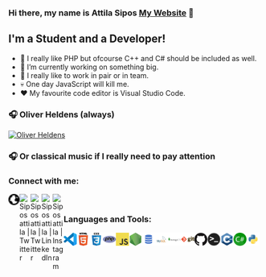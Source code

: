 ### Hi there, my name is Attila Sipos [My Website][website] 👋

## I'm a Student and a Developer!

- 🔭 I really like PHP but ofcourse C++ and C# should be included as well.
- 🌱 I’m currently working on something big.
- 👯 I really like to work in pair or in team.
- 💀 One day JavaScript will kill me.
- ❤️ My favourite code editor is Visual Studio Code.

### 🎧 Oliver Heldens (always)
[<img src="https://oliverheldens.com/wp-content/uploads/2020/08/TV_WEBSITEHOMEPAGEGIF_ROYAL.gif" alt="Oliver Heldens" width="350" />](https://oliverheldens.com/)

### 🎧 Or classical music if I really need to pay attention

### Connect with me:

[<img align="left" alt="siposattila.studio" width="22px" src="https://raw.githubusercontent.com/iconic/open-iconic/master/svg/globe.svg" />][website]
[<img align="left" alt="Siposattila | Twitter" width="22px" src="https://cdn.jsdelivr.net/npm/simple-icons@v3/icons/facebook.svg" />][facebook]
[<img align="left" alt="Siposattila | Twitter" width="22px" src="https://cdn.jsdelivr.net/npm/simple-icons@v3/icons/twitter.svg" />][twitter]
[<img align="left" alt="Siposattila | LinkedIn" width="22px" src="https://cdn.jsdelivr.net/npm/simple-icons@v3/icons/linkedin.svg" />][linkedin]
[<img align="left" alt="Siposattila | Instagram" width="22px" src="https://cdn.jsdelivr.net/npm/simple-icons@v3/icons/instagram.svg" />][instagram]

<br />

### Languages and Tools:

<img align="left" alt="Visual Studio Code" width="26px" src="https://raw.githubusercontent.com/github/explore/80688e429a7d4ef2fca1e82350fe8e3517d3494d/topics/visual-studio-code/visual-studio-code.png" />
<img align="left" alt="HTML5" width="26px" src="https://raw.githubusercontent.com/github/explore/80688e429a7d4ef2fca1e82350fe8e3517d3494d/topics/html/html.png" />
<img align="left" alt="CSS3" width="26px" src="https://raw.githubusercontent.com/github/explore/80688e429a7d4ef2fca1e82350fe8e3517d3494d/topics/css/css.png" />
<img align="left" alt="PHP" width="26px" src="https://raw.githubusercontent.com/github/explore/80688e429a7d4ef2fca1e82350fe8e3517d3494d/topics/php/php.png" />
<img align="left" alt="JavaScript" width="26px" src="https://raw.githubusercontent.com/github/explore/80688e429a7d4ef2fca1e82350fe8e3517d3494d/topics/javascript/javascript.png" />
<img align="left" alt="Node.js" width="26px" src="https://raw.githubusercontent.com/github/explore/80688e429a7d4ef2fca1e82350fe8e3517d3494d/topics/nodejs/nodejs.png" />
<img align="left" alt="SQL" width="26px" src="https://raw.githubusercontent.com/github/explore/80688e429a7d4ef2fca1e82350fe8e3517d3494d/topics/sql/sql.png" />
<img align="left" alt="MySQL" width="26px" src="https://raw.githubusercontent.com/github/explore/80688e429a7d4ef2fca1e82350fe8e3517d3494d/topics/mysql/mysql.png" />
<img align="left" alt="MongoDB" width="26px" src="https://raw.githubusercontent.com/github/explore/80688e429a7d4ef2fca1e82350fe8e3517d3494d/topics/mongodb/mongodb.png" />
<img align="left" alt="Git" width="26px" src="https://raw.githubusercontent.com/github/explore/80688e429a7d4ef2fca1e82350fe8e3517d3494d/topics/git/git.png" />
<img align="left" alt="GitHub" width="26px" src="https://raw.githubusercontent.com/github/explore/78df643247d429f6cc873026c0622819ad797942/topics/github/github.png" />
<img align="left" alt="Terminal" width="26px" src="https://raw.githubusercontent.com/github/explore/80688e429a7d4ef2fca1e82350fe8e3517d3494d/topics/terminal/terminal.png" />
<img align="left" alt="C++" width="26px" src="https://raw.githubusercontent.com/github/explore/80688e429a7d4ef2fca1e82350fe8e3517d3494d/topics/cpp/cpp.png" />
<img align="left" alt="C#" width="26px" src="https://raw.githubusercontent.com/github/explore/80688e429a7d4ef2fca1e82350fe8e3517d3494d/topics/csharp/csharp.png" />
<img align="left" alt="Python" width="26px" src="https://raw.githubusercontent.com/github/explore/80688e429a7d4ef2fca1e82350fe8e3517d3494d/topics/python/python.png" />

[website]: https://siposattila.me/
[facebook]: https://www.facebook.com/attila.sipos.568
[twitter]: https://twitter.com/Hunvagy
[instagram]: https://www.instagram.com/siposattila1
[linkedin]: https://www.linkedin.com/in/attila-sipos-232142162
